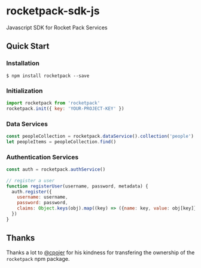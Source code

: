# rocketpack-sdk-js
Javascript SDK for Rocket Pack Services

## Quick Start

### Installation

```shell
$ npm install rocketpack --save
```

### Initialization

```javascript
import rocketpack from 'rocketpack'
rocketpack.init({ key: 'YOUR-PROJECT-KEY' })
```

### Data Services

```javascript
const peopleCollection = rocketpack.dataService().collection('people')
let peopleItems = peopleCollection.find()
```

### Authentication Services

```javascript
const auth = rocketpack.authService()
 
// register a user
function registerUser(username, password, metadata) {
  auth.register({
    username: username,
    password: password,
    claims: Object.keys(obj).map((key) => ({name: key, value: obj[key]})
  })
}
```

## Thanks
Thanks a lot to [@cpojer](https://github.com/cpojer) for his kindness for transfering the ownership of the `rocketpack` npm package.